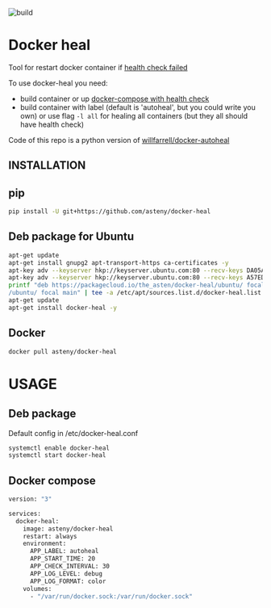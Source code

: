 ![build](https://github.com/asteny/docker-heal/actions/workflows/build.yml/badge.svg)

Docker heal
===========

Tool for restart docker container if [health check failed](https://docs.docker.com/engine/reference/builder/#healthcheck) 

To use docker-heal you need:
- build container or up [docker-compose with health check](https://docs.docker.com/compose/compose-file/#healthcheck)
- build container with label (default is 'autoheal', but you could write you own) or use flag ```-l all``` for healing all containers (but they all should have health check)
 
Code of this repo is a python version of [willfarrell/docker-autoheal](https://github.com/willfarrell/docker-autoheal) 

INSTALLATION
------------

pip
---
```bash
pip install -U git+https://github.com/asteny/docker-heal
```

Deb package for Ubuntu
--------------------------------------

```bash
apt-get update
apt-get install gnupg2 apt-transport-https ca-certificates -y
apt-key adv --keyserver hkp://keyserver.ubuntu.com:80 --recv-keys DA05A43C4C8E9F8B
apt-key adv --keyserver hkp://keyserver.ubuntu.com:80 --recv-keys A57ED69D49D1012A
printf "deb https://packagecloud.io/the_asten/docker-heal/ubuntu/ focal main \ndeb-src https://packagecloud.io/the_asten/docker-heal
/ubuntu/ focal main" | tee -a /etc/apt/sources.list.d/docker-heal.list 
apt-get update
apt-get install docker-heal -y

```

Docker
------


```bash
docker pull asteny/docker-heal

```

USAGE
=====

Deb package
------
Default config in /etc/docker-heal.conf

```bash
systemctl enable docker-heal
systemctl start docker-heal

```

Docker compose
--------------

```bash
version: "3"

services:
  docker-heal:
    image: asteny/docker-heal
    restart: always
    environment:
      APP_LABEL: autoheal
      APP_START_TIME: 20
      APP_CHECK_INTERVAL: 30
      APP_LOG_LEVEL: debug
      APP_LOG_FORMAT: color
    volumes:
      - "/var/run/docker.sock:/var/run/docker.sock"
```
